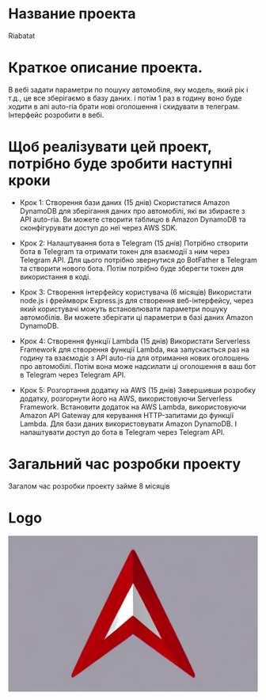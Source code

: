 # Название проекта
Riabatat

# Краткое описание проекта.
В вебі задати параметри по пошуку автомобіля, яку модель, який рік і т.д., це все зберігаємо в базу даних. і потім 1 раз в годину воно буде ходити в апі auto-ria брати нові оголошення і скидувати в телеграм. Інтерфейс розробити в вебі.

# Щоб реалізувати цей проект, потрібно буде зробити наступні кроки

- Крок 1: Створення бази даних (15 днів) Cкористатися Amazon DynamoDB для зберігання даних про автомобілі, які ви збираєте з API auto-ria. Ви можете створити таблицю в Amazon DynamoDB та сконфігурувати доступ до неї через AWS SDK.

- Крок 2: Налаштування бота в Telegram (15 днів) Потрібно створити бота в Telegram та отримати токен для взаємодії з ним через Telegram API. Для цього потрібно звернутися до BotFather в Telegram та створити нового бота. Потім потрібно буде зберегти токен для використання в коді.

- Крок 3: Створення інтерфейсу користувача (6 місяців) Використати node.js і фреймворк Express.js для створення веб-інтерфейсу, через який користувачі можуть встановлювати параметри пошуку автомобілів. Ви можете зберігати ці параметри в базі даних Amazon DynamoDB.

- Крок 4: Створення функції Lambda (15 днів) Використати Serverless Framework для створення функції Lambda, яка запускається раз на годину та взаємодіє з API auto-ria для отримання нових оголошень про автомобілі. Потім вона може надсилати ці оголошення в ваш бот в Telegram через Telegram API.

- Крок 5: Розгортання додатку на AWS (15 днів) Завершивши розробку додатку, розгорнути його на AWS, використовуючи Serverless Framework. Встановити додаток на AWS Lambda, використовуючи Amazon API Gateway для керування HTTP-запитами до функції Lambda. Для бази даних використовувати Amazon DynamoDB. І налаштувати доступ до бота в Telegram через Telegram API.

# Загальний час розробки проекту
Загалом час розробки проекту займе 8 місяців

# Logo
![Image alt](https://github.com/dever4eg/riabatat/raw/readme/logo.png)
